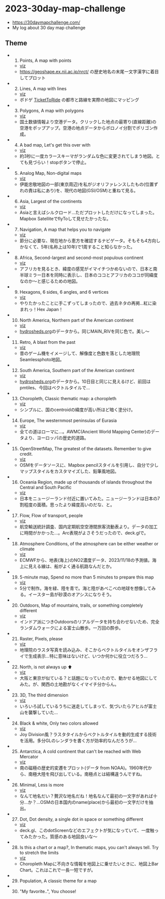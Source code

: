 # 2023-30day-map-challenge

* <https://30daymapchallenge.com/>
* My log about 30 day map challenge

## Theme

- 1. Points, A map with points
  - [viz](https://tvizninja.github.io/2023-30day-map-challenge/01-points/viz/)
  - <https://geoshape.ex.nii.ac.jp/nrct/> の歴史地名の末尾一文字漢字に着目してプロット
- 2. Lines, A map with lines
  - [viz](https://tvizninja.github.io/2023-30day-map-challenge/02-lines/viz/)
  - ボドゲ [TicketToRide](https://boardgamegeek.com/boardgame/9209/ticket-ride) の都市と路線を実際の地図にマッピング
- 3. Polygons, A map with polygons
  - [viz](https://tvizninja.github.io/2023-30day-map-challenge/03-polygons/viz/)
  - 国土数値情報より空港データ。クリックした地点の最寄り(直線距離)の空港をポップアップ。空港の地点データからボロノイ分割でポリゴン作成。
- 4. A bad map, Let's get this over with
  - [viz](https://tvizninja.github.io/2023-30day-map-challenge/04-badmap/viz/)
  - 約3秒に一度カラースキーマがランダムな色に変更されてしまう地図。とても見づらい！stopボタンで停止。
- 5. Analog Map, Non-digital maps
  - [viz](https://tvizninja.github.io/2023-30day-map-challenge/05-analog/viz/)
  - 伊能忠敬地図の一部(東京周辺)を私がジオリファレンスしたもの(位置ずれの責は私にあり)を、現代の地図(GSI/OSM)と重ねて見る。
- 6. Asia, Largest of the continents
  - [viz](https://tvizninja.github.io/2023-30day-map-challenge/06-asia/viz/)
  - Asiaと言えばシルクロード…ただプロットしただけになってしまった。Mapbox SatelliteでflyToして見せたかったな。
- 7. Navigation, A map that helps you to navigate
  - [viz](https://tvizninja.github.io/2023-30day-map-challenge/07-navigation/viz/)
  - 節分に必要な、現在地から恵方を確認するナビゲータ。そもそも4方向しかなくて、5年(名称上は10年)で1周すること知らなかった。
- 8. Africa, Second-largest and second-most populous continent
  - [viz](https://tvizninja.github.io/2023-30day-map-challenge/08-africa/viz/)
  - アフリカを見るとき、緯度の感覚がイマイチつかめないので、日本と南半球ミラー日本を同時に表示し、日本のココとアフリカのココが同緯度なのか～と感じるための地図。
- 9. Hexagons, 6 sides, 6 angles, and 6 vertices
  - [viz](https://tvizninja.github.io/2023-30day-map-challenge/09-hexagon/viz/hex-japan.svg)
  - やりたかったことに手こずってしまったので、過去ネタの再掲…紅に染まれっ！Hex Japan！
- 10. North America, Northern part of the American continent
  - [viz](https://tvizninja.github.io/2023-30day-map-challenge/10-northamerica/viz/)
  - [hydrosheds.org](https://www.hydrosheds.org/products/hydrorivers)のデータから。同じMAIN_RIVを同じ色で。美し～
- 11. Retro, A blast from the past
  - [viz](https://tvizninja.github.io/2023-30day-map-challenge/11-retro/viz/)
  - 昔のゲーム機をイメージして、解像度と色数を落とした地理院Seamlessphoto地図。
- 12. South America, Southern part of the American continent
  - [viz](https://tvizninja.github.io/2023-30day-map-challenge/12-southamerica/viz/)
  - [hydrosheds.org](https://www.hydrosheds.org/products/hydrorivers)のデータから。10日目と同じに見えるけど、前回はpmtiles、今回はベクトルタイルで…
- 13. Choropleth, Classic thematic map: a choropleth
  - [viz](https://tvizninja.github.io/2023-30day-map-challenge/13-choropleth/viz/)
  - シンプルに、国のcentroidの緯度が高い所ほど暗く塗分け。
- 14. Europe, The westernmost peninsulas of Eurasia
  - [viz](https://tvizninja.github.io/2023-30day-map-challenge/14-europe/viz/)
  - 全ての道はローマに…。AWMC(Ancient World Mapping Center)のデータより、ヨーロッパの歴史的道路。
- 15. OpenStreetMap, The greatest of the datasets. Remember to give credit.
  - [viz](https://tvizninja.github.io/2023-30day-map-challenge/15-osm/viz/)
  - OSMをデータソースに、Mapbox pencilスタイルを引用し、自分で少しマップスタイルをカスタマイズした、鉛筆風地図。
- 16. Oceania Region, made up of thousands of islands throughout the Central and South Pacific
  - [viz](https://tvizninja.github.io/2023-30day-map-challenge/16-oceania/viz/)
  - 日本をニュージーランド付近に置いてみた。ニュージーランドは日本の7割程度の面積。思ったより緯度高いのだな、と。
- 17. Flow, Flow of transport, people
  - [viz](https://tvizninja.github.io/2023-30day-map-challenge/17-flow/viz/)
  - 航空輸送統計調査、国内定期航空空港間旅客流動表より。データの加工に時間がかかった…。Arc表現がよさそうだったので、deck.glで。
- 18. Atmosphere Conditions, of the atmosphere can be either weather or climate
  - [viz](https://tvizninja.github.io/2023-30day-map-challenge/18-atmosphere/viz/)
  - ECMWFから、地表(海上)のNO2濃度データ、2023/11/18の予測値。海上に見える線は、船がよく通る航路なんだとか。
- 19. 5-minute map, Spend no more than 5 minutes to prepare this map
  - [viz](https://tvizninja.github.io/2023-30day-map-challenge/19-5min/viz/)
  - 5分で制作。海を緑、陸を青で。海と陸があべこべの地球を想像してみる。イースター島が砂漠のオアシスになりそう。
- 20. Outdoors, Map of mountains, trails, or something completely different
  - [viz](https://tvizninja.github.io/2023-30day-map-challenge/20-outdoors/viz/)
  - インドア派につきOutdoorsのリアルデータを持ち合わせないため、完全ランダムウォークによる富士山散歩。一万回の酔歩。
- 21. Raster, Pixels, please
  - [viz](https://tvizninja.github.io/2023-30day-map-challenge/21-raster/viz/)
  - 地理院のラスタ写真を読み込み、そこからベクトルタイルをオンザフライで生成表示…特に意味はないけど、いつか何かに役立つだろう…
- 22. North, is not always up ⬆️
  - [viz](https://tvizninja.github.io/2023-30day-map-challenge/22-north/viz/)
  - 大阪と東京が似ている？と話題になっていたので、動かせる地図にしてみた。が、関西の土地勘がなくイマイチ分からん。
- 23. 3D, The third dimension
  - [viz](https://tvizninja.github.io/2023-30day-map-challenge/23-3d/viz/)
  - いろいろ試しているうちに迷走してしまって、気づいたらアヒルが富士山を襲撃していた…
- 24. Black & white, Only two colors allowed
  - [viz](https://tvizninja.github.io/2023-30day-map-challenge/24-blackwhite/viz/)
  - Joy Division風？ラスタタイルからベクトルタイルを動的生成する技術を活用。多分GLのレンダラを書く方が効率的なんだろうが…
- 25. Antarctica, A cold continent that can't be reached with Web Mercator
  - [viz](https://tvizninja.github.io/2023-30day-map-challenge/25-antarctica/viz/)
  - 南の磁極の歴史的変遷をプロット(データ from NOAA)。1960年代から、南極大陸を飛び出している。南極点とは結構違うんですね。
- 26. Minimal, Less is more
  - [viz](https://tvizninja.github.io/2023-30day-map-challenge/26-minimal/viz/)
  - なんて地名だい？贅沢な地名だね！地名なんて最初の一文字があれば十分…か？…OSMの日本国内のname(place)から最初の一文字だけを抽出。
- 27. Dot, Dot density, a single dot in space or something different
  - [viz](https://tvizninja.github.io/2023-30day-map-challenge/27-dot/viz/)
  - deck.gl、このdotScreenなどのエフェクトが気になっていて、一度触ってみたかった。質感のある地図良いな～
- 28. Is this a chart or a map?, In thematic maps, you can't always tell. Try to stretch the limits
  - [viz](https://tvizninja.github.io/2023-30day-map-challenge/28-chartmap/viz/)
  - Choropleth Mapに不向きな情報を地図上に乗せたいときに、地図上Bar Chart。これはこれで一長一短ですが。
- 29. Population, A classic theme for a map
- 30. "My favorite..", You choose!
